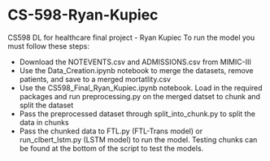 # CS-598-Ryan-Kupiec
CS598 DL for healthcare final project - Ryan Kupiec
To run the model you must follow these steps:
- Download the NOTEVENTS.csv and ADMISSIONS.csv from MIMIC-III
- Use the Data_Creation.ipynb notebook to merge the datasets, remove patients, and save to a merged mortatlity.csv
- Use the CS598_Final_Ryan_Kupiec.ipynb notebook. Load in the required packages and run preprocessing.py on the merged datset to chunk and split the dataset
- Pass the preprocessed dataset through split_into_chunk.py to split the data in chunks
- Pass the chunked data to FTL.py (FTL-Trans model) or run_clbert_lstm.py (LSTM model) to run the model. Testing chunks can be found at the bottom of the script to test the models. 
